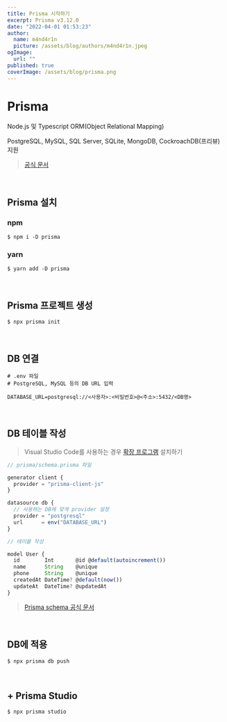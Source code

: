```yaml
---
title: Prisma 시작하기
excerpt: Prisma v3.12.0
date: "2022-04-01 01:53:23"
author:
  name: m4nd4r1n
  picture: /assets/blog/authors/m4nd4r1n.jpeg
ogImage:
  url: ""
published: true
coverImage: /assets/blog/prisma.png
---
```


# Prisma

Node.js 및 Typescript ORM(Object Relational Mapping)

PostgreSQL, MySQL, SQL Server, SQLite, MongoDB, CockroachDB(프리뷰) 지원

> [공식 문서](https://www.prisma.io/docs/)

<br>

## Prisma 설치

### npm

```shell
$ npm i -D prisma
```

### yarn

```shell
$ yarn add -D prisma
```

<br>

## Prisma 프로젝트 생성

```shell
$ npx prisma init
```

<br>

## DB 연결

```text
# .env 파일
# PostgreSQL, MySQL 등의 DB URL 입력

DATABASE_URL=postgresql://<사용자>:<비밀번호>@<주소>:5432/<DB명>
```

<br>

## DB 테이블 작성

> Visual Studio Code를 사용하는 경우 [확장 프로그램](https://marketplace.visualstudio.com/items?itemName=Prisma.prisma) 설치하기

```ts
// prisma/schema.prisma 파일

generator client {
  provider = "prisma-client-js"
}

datasource db {
  // 사용하는 DB에 맞게 provider 설정
  provider = "postgresql"
  url      = env("DATABASE_URL")
}

// 테이블 작성

model User {
  id        Int       @id @default(autoincrement())
  name      String    @unique
  phone     String    @unique
  createdAt DateTime? @default(now())
  updateAt  DateTime? @updatedAt
}
```

> [Prisma schema 공식 문서](https://www.prisma.io/docs/concepts/components/prisma-schema)

<br>

## DB에 적용

```shell
$ npx prisma db push
```

<br>

## + Prisma Studio

```shell
$ npx prisma studio
```
